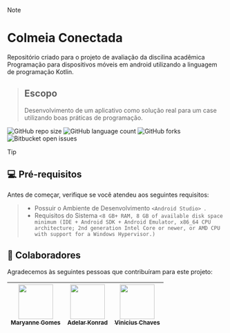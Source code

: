 > [!NOTE]
> # Colmeia Conectada
> Repositório criado para o projeto de avaliação da discilina acadêmica Programação para dispositivos móveis em android utilizando a linguagem de programação Kotlin.

> ## Escopo
> Desenvolvimento de um aplicativo como solução real para um case utilizando boas práticas de programação.

![GitHub repo size](https://img.shields.io/github/repo-size/maryanneg/ProjetoAbelhaAndroid?style=for-the-badge)
![GitHub language count](https://img.shields.io/github/languages/count/maryanneg/ProjetoAbelhaAndroid?style=for-the-badge)
![GitHub forks](https://img.shields.io/github/forks/maryanneg/ProjetoAbelhaAndroid?style=for-the-badge)
![Bitbucket open issues](https://img.shields.io/github/issues/maryanneg/ProjetoAbelhaAndroid?style=for-the-badge)

> [!TIP]
> ## 💻 Pré-requisitos
>Antes de começar, verifique se você atendeu aos seguintes requisitos: 

>- Possuir o Ambiente de Desenvolvimento `<Android Studio> `.
>- Requisitos do Sistema `<8 GB+ RAM, 8 GB of available disk space minimum (IDE + Android SDK + Android Emulator, x86_64 CPU architecture; 2nd generation Intel Core or newer, or AMD CPU with support for a Windows Hypervisor.)`

## 🤝 Colaboradores

Agradecemos às seguintes pessoas que contribuíram para este projeto:

| [<img loading="lazy" src="https://avatars.githubusercontent.com/u/64758579?v=4" width=80><br><sub>Maryanne Gomes</sub>](https://github.com/maryanneg) |  [<img loading="lazy" src="https://avatars.githubusercontent.com/u/132116880?v=4" width=80><br><sub>Adelar Konrad</sub>](https://github.com/adelarkonrad) | [<img loading="lazy" src="https://avatars.githubusercontent.com/u/49620365?v=4" width=80><br><sub>Vinicius Chaves</sub>](https://github.com/vinchaves) |
| :---: | :---: | :---: |
